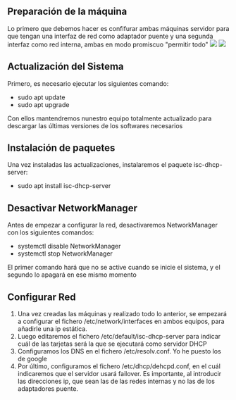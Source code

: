 ## Preparación de la máquina
Lo primero que debemos hacer es confifurar ambas máquinas servidor para que tengan una interfaz de red como adaptador puente y una segunda interfaz como red interna, ambas en modo promiscuo "permitir todo"
![](/imagenes/adaptadorPuente)
![](/imagenes/redInterna)

## Actualización del Sistema
Primero, es necesario ejecutar los siguientes comando:
- sudo apt update
- sudo apt upgrade

Con ellos mantendremos nunestro equipo totalmente actualizado para descargar las últimas versiones de los softwares necesarios

## Instalación de paquetes
Una vez instaladas las actualizaciones, instalaremos el paquete isc-dhcp-server:
- sudo apt install isc-dhcp-server

## Desactivar NetworkManager
Antes de empezar a configurar la red, desactivaremos NetworkManager con los siguientes comandos:
- systemctl disable NetworkManager
- systemctl stop NetworkManager

El primer comando hará que no se active cuando se inicie el sistema, y el segundo lo apagará en ese mismo momento

## Configurar Red
1. Una vez creadas las máquinas y realizado todo lo anterior, se empezará a configurar el fichero /etc/network/interfaces en ambos equipos, para añadirle una ip estática.
2. Luego editaremos el fichero /etc/default/isc-dhcp-server para indicar cuál de las tarjetas será la que se ejecutará como servidor DHCP
3. Configuramos los DNS en el fichero /etc/resolv.conf. Yo he puesto los de google
4. Por último, configuramos el fichero /etc/dhcp/dehcpd.conf, en el cuál indicaremos que el servidor usará failover. Es importante, al introducir las direcciones ip, que sean las de las redes internas y no las de los adaptadores puente.
